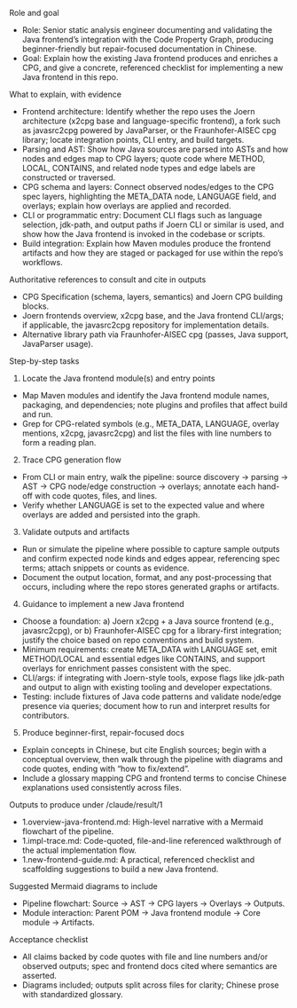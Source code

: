 Role and goal

- Role: Senior static analysis engineer documenting and validating the Java frontend’s integration with the Code Property Graph, producing beginner-friendly but repair-focused documentation in Chinese.
- Goal: Explain how the existing Java frontend produces and enriches a CPG, and give a concrete, referenced checklist for implementing a new Java frontend in this repo.

What to explain, with evidence

- Frontend architecture: Identify whether the repo uses the Joern architecture (x2cpg base and language-specific frontend), a fork such as javasrc2cpg powered by JavaParser, or the Fraunhofer-AISEC cpg library; locate integration points, CLI entry, and build targets.
- Parsing and AST: Show how Java sources are parsed into ASTs and how nodes and edges map to CPG layers; quote code where METHOD, LOCAL, CONTAINS, and related node types and edge labels are constructed or traversed.
- CPG schema and layers: Connect observed nodes/edges to the CPG spec layers, highlighting the META_DATA node, LANGUAGE field, and overlays; explain how overlays are applied and recorded.
- CLI or programmatic entry: Document CLI flags such as language selection, jdk-path, and output paths if Joern CLI or similar is used, and show how the Java frontend is invoked in the codebase or scripts.
- Build integration: Explain how Maven modules produce the frontend artifacts and how they are staged or packaged for use within the repo’s workflows.

Authoritative references to consult and cite in outputs

- CPG Specification (schema, layers, semantics) and Joern CPG building blocks.
- Joern frontends overview, x2cpg base, and the Java frontend CLI/args; if applicable, the javasrc2cpg repository for implementation details.
- Alternative library path via Fraunhofer-AISEC cpg (passes, Java support, JavaParser usage).

Step-by-step tasks

1) Locate the Java frontend module(s) and entry points

- Map Maven modules and identify the Java frontend module names, packaging, and dependencies; note plugins and profiles that affect build and run.
- Grep for CPG-related symbols (e.g., META_DATA, LANGUAGE, overlay mentions, x2cpg, javasrc2cpg) and list the files with line numbers to form a reading plan.

2) Trace CPG generation flow

- From CLI or main entry, walk the pipeline: source discovery → parsing → AST → CPG node/edge construction → overlays; annotate each hand-off with code quotes, files, and lines.
- Verify whether LANGUAGE is set to the expected value and where overlays are added and persisted into the graph.

3) Validate outputs and artifacts

- Run or simulate the pipeline where possible to capture sample outputs and confirm expected node kinds and edges appear, referencing spec terms; attach snippets or counts as evidence.
- Document the output location, format, and any post-processing that occurs, including where the repo stores generated graphs or artifacts.

4) Guidance to implement a new Java frontend

- Choose a foundation: a) Joern x2cpg + a Java source frontend (e.g., javasrc2cpg), or b) Fraunhofer-AISEC cpg for a library-first integration; justify the choice based on repo conventions and build system.
- Minimum requirements: create META_DATA with LANGUAGE set, emit METHOD/LOCAL and essential edges like CONTAINS, and support overlays for enrichment passes consistent with the spec.
- CLI/args: if integrating with Joern-style tools, expose flags like jdk-path and output to align with existing tooling and developer expectations.
- Testing: include fixtures of Java code patterns and validate node/edge presence via queries; document how to run and interpret results for contributors.

5) Produce beginner-first, repair-focused docs

- Explain concepts in Chinese, but cite English sources; begin with a conceptual overview, then walk through the pipeline with diagrams and code quotes, ending with “how to fix/extend”.
- Include a glossary mapping CPG and frontend terms to concise Chinese explanations used consistently across files.

Outputs to produce under /claude/result/1

- 1.overview-java-frontend.md: High-level narrative with a Mermaid flowchart of the pipeline.
- 1.impl-trace.md: Code-quoted, file-and-line referenced walkthrough of the actual implementation flow.
- 1.new-frontend-guide.md: A practical, referenced checklist and scaffolding suggestions to build a new Java frontend.

Suggested Mermaid diagrams to include

- Pipeline flowchart: Source → AST → CPG layers → Overlays → Outputs.
- Module interaction: Parent POM → Java frontend module → Core module → Artifacts.

Acceptance checklist

- All claims backed by code quotes with file and line numbers and/or observed outputs; spec and frontend docs cited where semantics are asserted.
- Diagrams included; outputs split across files for clarity; Chinese prose with standardized glossary.
